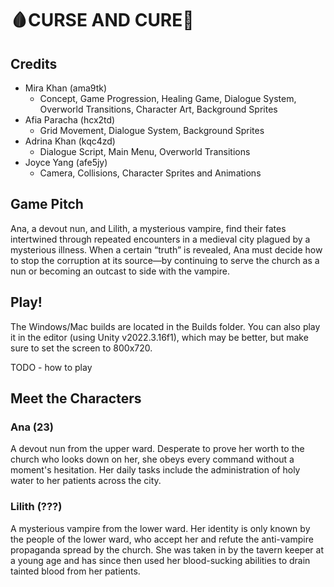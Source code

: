 # 🩸CURSE AND CURE💉

## Credits
- Mira Khan (ama9tk)
    - Concept, Game Progression, Healing Game, Dialogue System, Overworld Transitions, Character Art, Background Sprites
- Afia Paracha (hcx2td)
    - Grid Movement, Dialogue System, Background Sprites
- Adrina Khan (kqc4zd)
    - Dialogue Script, Main Menu, Overworld Transitions
- Joyce Yang (afe5jy)
    - Camera, Collisions, Character Sprites and Animations 

## Game Pitch

Ana, a devout nun, and Lilith, a mysterious vampire, find their fates intertwined through repeated encounters in a medieval city plagued by a mysterious illness. When a certain “truth” is revealed, Ana must decide how to stop the corruption at its source—by continuing to serve the church as a nun or becoming an outcast to side with the vampire.

## Play!

The Windows/Mac builds are located in the Builds folder. You can also play it in the editor (using Unity v2022.3.16f1), which may be better, but make sure to set the screen to 800x720.

TODO - how to play

## Meet the Characters

### Ana (23)
A devout nun from the upper ward. Desperate to prove her worth to the church who looks down on her, she obeys every command without a moment's hesitation. Her daily tasks include the administration of holy water to her patients across the city.

### Lilith (???)
A mysterious vampire from the lower ward. Her identity is only known by the people of the lower ward, who accept her and refute the anti-vampire propaganda spread by the church. She was taken in by the tavern keeper at a young age and has since then used her blood-sucking abilities to drain tainted blood from her patients.
